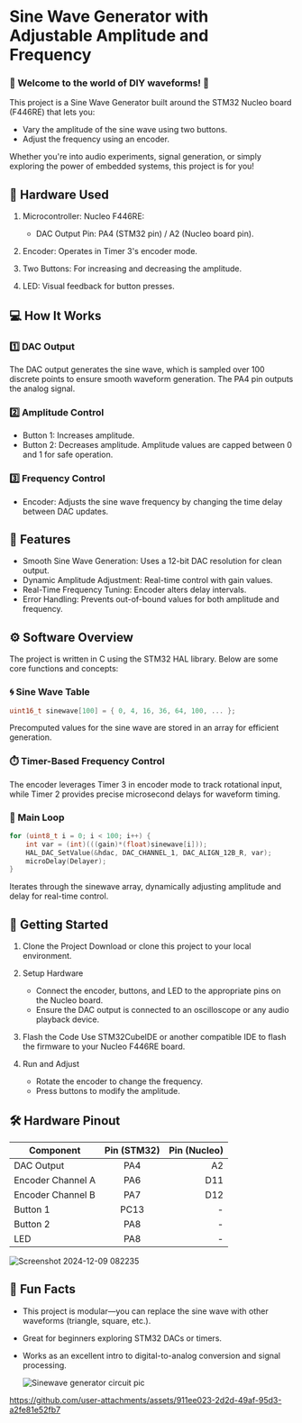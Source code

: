 # Sine Wave Generator with Adjustable Amplitude and Frequency

### 🎵 Welcome to the world of DIY waveforms! 🎵

This project is a Sine Wave Generator built around the STM32 Nucleo board (F446RE) that lets you:

  * Vary the amplitude of the sine wave using two buttons.
  * Adjust the frequency using an encoder.
    
Whether you're into audio experiments, signal generation, or simply exploring the power of embedded systems, this project is for you!


## 🔧 Hardware Used
1. Microcontroller: Nucleo F446RE:
   
    * DAC Output Pin: PA4 (STM32 pin) / A2 (Nucleo board pin).
   
3. Encoder: Operates in Timer 3's encoder mode.
4. Two Buttons: For increasing and decreasing the amplitude.
5. LED: Visual feedback for button presses.


## 💻 How It Works
### 1️⃣ DAC Output
The DAC output generates the sine wave, which is sampled over 100 discrete points to ensure smooth waveform generation. The PA4 pin outputs the analog signal.

### 2️⃣ Amplitude Control
* Button 1: Increases amplitude.
* Button 2: Decreases amplitude.
Amplitude values are capped between 0 and 1 for safe operation.

### 3️⃣ Frequency Control
* Encoder: Adjusts the sine wave frequency by changing the time delay between DAC updates.

## 📜 Features
* Smooth Sine Wave Generation: Uses a 12-bit DAC resolution for clean output.
* Dynamic Amplitude Adjustment: Real-time control with gain values.
* Real-Time Frequency Tuning: Encoder alters delay intervals.
* Error Handling: Prevents out-of-bound values for both amplitude and frequency.
  

## ⚙️ Software Overview
The project is written in C using the STM32 HAL library. Below are some core functions and concepts:

### 🌀 Sine Wave Table
```C
uint16_t sinewave[100] = { 0, 4, 16, 36, 64, 100, ... };
```
Precomputed values for the sine wave are stored in an array for efficient generation.

### ⏱️ Timer-Based Frequency Control
The encoder leverages Timer 3 in encoder mode to track rotational input, while Timer 2 provides precise microsecond delays for waveform timing.

### 🔄 Main Loop
```C
for (uint8_t i = 0; i < 100; i++) {
    int var = (int)(((gain)*(float)sinewave[i]));
    HAL_DAC_SetValue(&hdac, DAC_CHANNEL_1, DAC_ALIGN_12B_R, var);
    microDelay(Delayer);
}
```
Iterates through the sinewave array, dynamically adjusting amplitude and delay for real-time control.


## 🚀 Getting Started
1. Clone the Project
 Download or clone this project to your local environment.

2. Setup Hardware
    * Connect the encoder, buttons, and LED to the appropriate pins on the Nucleo board.
    * Ensure the DAC output is connected to an oscilloscope or any audio playback device.
3. Flash the Code
   Use STM32CubeIDE or another compatible IDE to flash the firmware to your Nucleo F446RE board.

4. Run and Adjust
    * Rotate the encoder to change the frequency.
    * Press buttons to modify the amplitude.

## 🛠️ Hardware Pinout
| Component         | 	Pin (STM32)  | Pin (Nucleo) |
| ----------------- |:-------------:| ------------:|
| DAC Output        | PA4           | A2           |
| Encoder Channel A | PA6           | D11          |
|Encoder Channel B  | PA7           | D12          |
| Button 1          | PC13          |  -           |
| Button 2          | PA8           |  -           |
|LED                | PA8           |  -           |

![Screenshot 2024-12-09 082235](https://github.com/user-attachments/assets/77b7a940-d925-4c79-b79c-0912aa20f5da)


## 🌟 Fun Facts
* This project is modular—you can replace the sine wave with other waveforms (triangle, square, etc.).
* Great for beginners exploring STM32 DACs or timers.
* Works as an excellent intro to digital-to-analog conversion and signal processing.

  ![Sinewave generator circuit pic](https://github.com/user-attachments/assets/aa111dc6-f094-481b-989c-e3ac0dbecfd0)



https://github.com/user-attachments/assets/911ee023-2d2d-49af-95d3-a2fe81e52fb7


